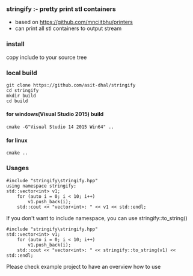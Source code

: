 ### stringify :- pretty print stl containers
- based on https://github.com/mnciitbhu/printers
- can print all stl containers to output stream

### install
copy include to your source tree

### local build
```
git clone https://github.com/asit-dhal/stringify
cd stringify
mkdir build 
cd build
```
#### for windows(Visual Studio 2015) build
```
cmake -G"Visual Studio 14 2015 Win64" ..
```

#### for linux
```
cmake ..
```

### Usages
```
#include "stringify\stringify.hpp"
using namespace stringify;
std::vector<int> v1;
    for (auto i = 0; i < 10; i++)
        v1.push_back(i);
    std::cout << "vector<int>: " << v1 << std::endl;
```
If you don't want to include namespace, you can use stringify::to_string()
```
#include "stringify\stringify.hpp"
std::vector<int> v1;
    for (auto i = 0; i < 10; i++)
        v1.push_back(i);
    std::cout << "vector<int>: " << stringify::to_string(v1) << std::endl;
```
Please check example project to have an overview how to use

